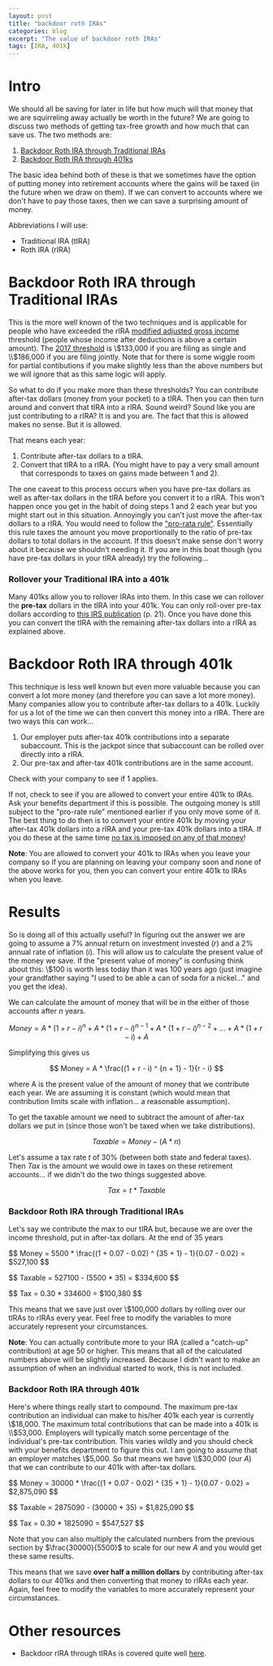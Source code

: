 ```yaml
---
layout: post
title: "backdoor roth IRAs"
categories: blog
excerpt: "The value of backdoor roth IRAs"
tags: [IRA, 401k]
---
```


# Intro

We should all be saving for later in life but how much will that money that we are squirreling away actually be worth in the future? We are going to discuss two methods of getting tax-free growth and how much that can save us. The two methods are:

1. [Backdoor Roth IRA through Traditional IRAs](#backdoor-roth-ira-through-traditional-iras)
2. [Backdoor Roth IRA through 401ks](#backdoor-roth-ira-through-401k)

The basic idea behind both of these is that we sometimes have the option of putting money into retirement accounts where the gains will be taxed (in the future when we draw on them). If we can convert to accounts where we don't have to pay those taxes, then we can save a surprising amount of money.

Abbreviations I will use:
* Traditional IRA (tIRA)
* Roth IRA (rIRA)

# Backdoor Roth IRA through Traditional IRAs

This is the more well known of the two techniques and is applicable for people who have exceeded the rIRA [modified adjusted gross income](https://turbotax.intuit.com/tax-tools/tax-tips/IRS-Tax-Return/What-Is-the-Difference-Between-AGI-and-MAGI-on-Your-Taxes-/INF22699.html) threshold (people whose income after deductions is above a certain amount). The [2017 threshold](https://www.irs.gov/retirement-plans/amount-of-roth-ira-contributions-that-you-can-make-for-2017) is \\$133,000 if you are filing as single and \\$186,000 if you are filing jointly. Note that for there is some wiggle room for partial contibutions if you make slightly less than the above numbers but we will ignore that as this same logic will apply.

So what to do if you make more than these thresholds? You can contribute after-tax dollars (money from your pocket) to a tIRA. Then you can then turn around and convert that tIRA into a rIRA. Sound weird? Sound like you are just contributing to a rIRA? It is and you are. The fact that this is allowed makes no sense. But it is allowed.

That means each year:

1. Contribute after-tax dollars to a tIRA.
2. Convert that tIRA to a rIRA. (You might have to pay a very small amount that corresponds to taxes on gains made between 1 and 2).

The one caveat to this process occurs when you have pre-tax dollars as well as after-tax dollars in the tIRA before you convert it to a rIRA. This won't happen once you get in the habit of doing steps 1 and 2 each year but you might start out in this situation. Annoyingly you can't just move the after-tax dollars to a rIRA. You would need to follow the ["pro-rata rule"](https://www.irs.gov/retirement-plans/rollovers-of-after-tax-contributions-in-retirement-plans). Essentially this rule taxes the amount you move proportionally to the ratio of pre-tax dollars to total dollars in the account. If this doesn't make sense don't worry about it because we shouldn't needing it. If you are in this boat though (you have pre-tax dollars in your tIRA already) try the following...

### Rollover your Traditional IRA into a 401k

Many 401ks allow you to rollover IRAs into them. In this case we can rollover the **pre-tax** dollars in the tIRA into your 401k. You can only roll-over pre-tax dollars according to [this IRS publication](https://www.irs.gov/pub/irs-pdf/p590a.pdf) (p. 21). Once you have done this you can convert the tIRA with the remaining after-tax dollars into a rIRA as explained above.

# Backdoor Roth IRA through 401k

This technique is less well known but even more valuable because you can convert a lot more money (and therefore you can save a lot more money). Many companies allow you to contribute after-tax dollars to a 401k. Luckily for us a lot of the time we can then convert this money into a rIRA. There are two ways this can work...

1. Our employer puts after-tax 401k contributions into a separate subaccount. This is the jackpot since that subaccount can be rolled over directly into a rIRA.
2. Our pre-tax and after-tax 401k contributions are in the same account.

Check with your company to see if 1 applies.

If not, check to see if you are allowed to convert your entire 401k to IRAs. Ask your benefits department if this is possible. The outgoing money is still subject to the "pro-rate rule" mentioned earlier if you only move some of it. The best thing to do then is to convert your entire 401k by moving your after-tax 401k dollars into a rIRA and your pre-tax 401k dollars into a tIRA. If you do these at the same time [no tax is imposed on any of that money](https://www.irs.gov/retirement-plans/rollovers-of-after-tax-contributions-in-retirement-plans)!

**Note**: You are allowed to convert your 401k to IRAs when you leave your company so if you are planning on leaving your company soon and none of the above works for you, then you can convert your entire 401k to IRAs when you leave.

# Results

So is doing all of this actually useful? In figuring out the answer we are going to assume a 7% annual return on investment invested ($r$) and a 2% annual rate of inflation ($i$). This will allow us to calculate the present value of the money we save. If the "present value of money" is confusing think about this: \\$100 is worth less today than it was 100 years ago (just imagine your grandfather saying "I used to be able a can of soda for a nickel..." and you get the idea).

We can calculate the amount of money that will be in the either of those accounts after $n$ years.

$$ Money = A * (1 + r - i) ^ n + A * (1 + r - i) ^ {n - 1} + A * (1 + r - i) ^ {n - 2} + ... + A * (1 + r - i) + A $$

Simplifying this gives us 

$$ Money = A * \frac{(1 + r - i) ^ {n + 1} - 1}{r - i} $$

where A is the present value of the amount of money that we contribute each year. We are assuming it is constant (which would mean that contribution limits scale with inflation... a reasonable assumption).

To get the taxable amount we need to subtract the amount of after-tax dollars we put in (since those won't be taxed when we take distributions).

$$ Taxable = Money - (A * n) $$

Let's assume a tax rate $t$ of 30% (between both state and federal taxes). Then $Tax$ is the amount we would owe in taxes on these retirement accounts... if we didn't do the two things suggested above.

$$ Tax = t * Taxable $$

### Backdoor Roth IRA through Traditional IRAs

Let's say we contribute the max to our tIRA but, because we are over the income threshold, put in after-tax dollars. At the end of 35 years

$$ Money = 5500 * \frac{(1 + 0.07 - 0.02) ^ {35 + 1} - 1}{0.07 - 0.02} = $527,100 $$

$$ Taxable = 527100 - (5500 * 35) = $334,600 $$

$$ Tax = 0.30 * 334600 = $100,380 $$

This means that we save just over \\$100,000 dollars by rolling over our tIRAs to rIRAs every year. Feel free to modify the variables to more accurately represent your circumstances.

**Note**: You can actually contribute more to your IRA (called a "catch-up" contribution) at age 50 or higher. This means that all of the calculated numbers above will be slightly increased. Because I didn't want to make an assumption of when an individual started to work, this is not included.

### Backdoor Roth IRA through 401k

Here's where things really start to compound. The maximum pre-tax contribution an individual can make to his/her 401k each year is currently \\$18,000. The maximum total contributions that can be made into a 401k is \\$53,000. Employers will typically match some percentage of the individual's pre-tax contribution. This varies wildly and you should check with your benefits department to figure this out. I am going to assume that an employer matches \\$5,000. So that means we have \\$30,000 (our $A$) that we can contribute to our 401k with after-tax dollars.

$$ Money = 30000 * \frac{(1 + 0.07 - 0.02) ^ {35 + 1} - 1}{0.07 - 0.02} = $2,875,090 $$

$$ Taxable = 2875090 - (30000 * 35) = $1,825,090 $$

$$ Tax = 0.30 * 1825090 = $547,527 $$

Note that you can also multiply the calculated numbers from the previous section by $\frac{30000}{5500}$ to scale for our new $A$ and you would get these same results.

This means that we save **over half a million dollars** by contributing after-tax dollars to our 401ks and then converting that money to rIRAs each year. Again, feel free to modify the variables to more accurately represent your circumstances.

# Other resources

* Backdoor rIRA through tIRAs is covered quite well [here](https://thefinancebuff.com/the-backdoor-roth-ira-a-complete-how-to.html).
